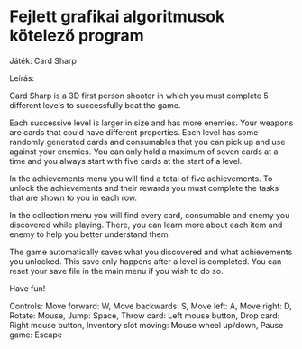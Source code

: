 # Fejlett grafikai algoritmusok kötelező program

Játék: Card Sharp

Leírás:

Card Sharp is a 3D first person shooter in which you must complete 5 different levels to successfully beat the game.

Each successive level is larger in size and has more enemies.
Your weapons are cards that could have different properties.
Each level has some randomly generated cards and consumables that you can pick up and use against your enemies.
You can only hold a maximum of seven cards at a time and you 
always start with five cards at the start of a level.

In the achievements menu you will find a total of five achievements.
To unlock the achievements and their rewards you must complete the tasks that are shown to you in each row.

In the collection menu you will find every card, consumable and enemy you discovered while playing.
There, you can learn more about each item and enemy to help you better understand them.

The game automatically saves what you discovered and what achievements you unlocked.
This save only happens after a level is completed.
You can reset your save file in the main menu if you wish to do so.

Have fun!

Controls:
Move forward: W, Move backwards: S, Move left: A, Move right: D, Rotate: Mouse, Jump: Space, 
Throw card: Left mouse button, Drop card: Right mouse button, 
Inventory slot moving: Mouse wheel up/down, Pause game: Escape
